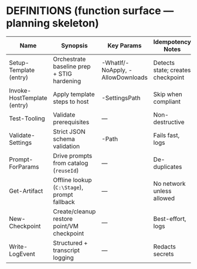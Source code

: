 # DEFINITIONS (function surface — planning skeleton)

| Name | Synopsis | Key Params | Idempotency Notes |
|------|----------|------------|-------------------|
| Setup-Template (entry) | Orchestrate baseline prep + STIG hardening | -WhatIf/-NoApply, -AllowDownloads | Detects state; creates checkpoint |
| Invoke-HostTemplate (entry) | Apply template steps to host | -SettingsPath | Skip when compliant |
| Test-Tooling | Validate prerequisites | — | Non-destructive |
| Validate-Settings | Strict JSON schema validation | -Path | Fails fast, logs |
| Prompt-ForParams | Drive prompts from catalog (`reuseId`) | — | De-duplicates |
| Get-Artifact | Offline lookup (`C:\Stage`), prompt fallback | — | No network unless allowed |
| New-Checkpoint | Create/cleanup restore point/VM checkpoint | — | Best-effort, logs |
| Write-LogEvent | Structured + transcript logging | — | Redacts secrets |
